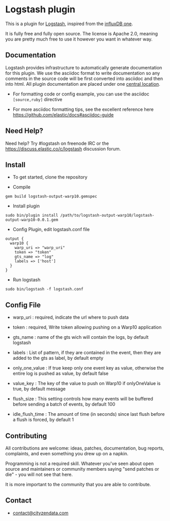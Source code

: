 # Logstash plugin #

This is a plugin for [Logstash](https://github.com/elastic/logstash), inspired from the [influxDB one](https://github.com/logstash-plugins/logstash-output-influxdb).

It is fully free and fully open source. The license is Apache 2.0, meaning you are pretty much free to use it however you want in whatever way.

## Documentation

Logstash provides infrastructure to automatically generate documentation for this plugin. We use the asciidoc format to write documentation so any comments in the source code will be first converted into asciidoc and then into html. All plugin documentation are placed under one [central location](http://www.elastic.co/guide/en/logstash/current/).


* For formatting code or config example, you can use the asciidoc `[source,ruby]` directive

* For more asciidoc formatting tips, see the excellent reference here https://github.com/elastic/docs#asciidoc-guide

## Need Help?

Need help? Try #logstash on freenode IRC or the https://discuss.elastic.co/c/logstash discussion forum.

## Install
* To get started, clone the repository

* Compile

```
gem build logstash-output-warp10.gemspec
```

* Install plugin 

```
sudo bin/plugin install /path/to/logstash-output-warp10/logstash-output-warp10-0.0.1.gem
```

* Config Plugin, edit logstash.conf file

```
output {
  warp10 {
    warp_uri => "warp_uri"
    token => "token"
    gts_name => "log"
    labels => ['host']
  }
}
```

* Run logstash

```
sudo bin/logstash -f logstash.conf
```

## Config File 

* warp_uri : required, indicate the url where to push data

* token : required, Write token allowing pushing on a Warp10 application

* gts_name : name of the gts wich will contain the logs, by default logstash

* labels : List of pattern, if they are contained in the event, then they are added to the gts as label, by default empty

* only_one_value : If true keep only one event key as value, otherwise the entire log is pushed as value, by default false

* value_key : The key of the value to push on Warp10 if onlyOneValue is true, by default message

* flush_size : This setting controls how many events will be buffered before sending a batch of events, by default 100

* idle_flush_time : The amount of time (in seconds) since last flush before a flush is forced, by default 1

## Contributing

All contributions are welcome: ideas, patches, documentation, bug reports, complaints, and even something you drew up on a napkin.

Programming is not a required skill. Whatever you've seen about open source and maintainers or community members  saying "send patches or die" - you will not see that here.

It is more important to the community that you are able to contribute.

## Contact

* contact@cityzendata.com
